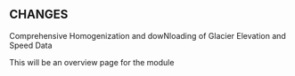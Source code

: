 ## CHANGES
Comprehensive Homogenization and dowNloading of Glacier Elevation and Speed Data

This will be an overview page for the module
